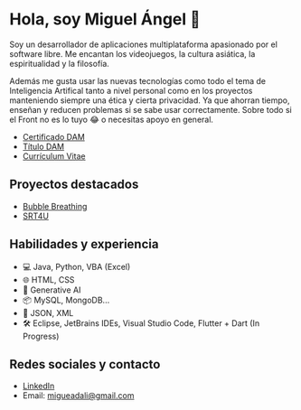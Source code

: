 # Hola, soy Miguel Ángel 👋

Soy un desarrollador de aplicaciones multiplataforma apasionado por el software libre. Me encantan los videojuegos, la cultura asiática, la espiritualidad y la filosofía.

Además me gusta usar las nuevas tecnologías como todo el tema de Inteligencia Artifical tanto a nivel personal como en los proyectos manteniendo siempre una ética y cierta privacidad. Ya que ahorran tiempo, enseñan y reducen problemas si se sabe usar correctamente. Sobre todo si el Front no es lo tuyo 😂 o necesitas apoyo en general.

* [Certificado DAM](https://drive.google.com/file/d/1jIO5FMUhDv8K5D-E2DaWfMeG5UWawv-y/view?usp=sharing)
* [Título DAM](https://drive.google.com/file/d/1xfJCtEp8yDDKAQCvA8JH6Rq_oidSw6uM/view?usp=sharing)
* [Currículum Vitae](https://drive.google.com/file/d/1HGWifGs-2Hyci2yCWkyYQW5DNQ15egpF/view?usp=sharing)

## Proyectos destacados

* [Bubble Breathing](https://github.com/marodriguezd/Bubble-Breathing)
* [SRT4U](https://github.com/marodriguezd/SRT4U)

## Habilidades y experiencia

* 💻 Java, Python, VBA (Excel)
* 🌐 HTML, CSS
* 🤖 Generative AI
* 📦 MySQL, MongoDB...
* 📄 JSON, XML
* 🛠️ Eclipse, JetBrains IDEs, Visual Studio Code, Flutter + Dart (In Progress)

<!--
DE LA SECCIÓN DE COSAS HACIENDO: , Rust (In Progress)
DE LA SECCIÓN ELIMINADA POR AHORA: ## Cursos hechos

* [Aprende a programar con Python](https://drive.google.com/file/d/1fvBd_QbEvdFBS8P1MCmg61iqXeJg07lA/view?usp=sharing)
* [Código Limpio del siglo XXI (Clean Code)](https://drive.google.com/file/d/1RAZG2SCb12tc277XwVcWQQOgGt08-pgd/view?usp=sharing)
* [¡Linux: de Noob a Pro en 9 horas!](https://drive.google.com/file/d/1OdWc8QZ82b4bGz7Zi1lK4tyYobwv2oA0/view?usp=sharing)
- [Curso de GIT y GITHUB desde CERO para PRINCIPIANTES de MoureDev by Brais Moure](https://www.youtube.com/watch?v=3GymExBkKjE&t=17549s)
- En lo anterior salgo como marodriguezd en su ejercicio práctico que demuestra el tener conocimientos: [repositorio donde sale mi usuario](https://github.com/mouredev/hello-git/blob/main/hello.md), [repositorio padre del curso](https://github.com/mouredev).
-->

## Redes sociales y contacto

* [LinkedIn](https://www.linkedin.com/in/marodriguezd/)
* Email: migueadali@gmail.com

